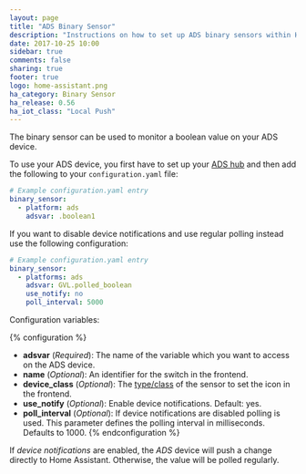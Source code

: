 ```yaml
---
layout: page
title: "ADS Binary Sensor"
description: "Instructions on how to set up ADS binary sensors within Home Assistant."
date: 2017-10-25 10:00
sidebar: true
comments: false
sharing: true
footer: true
logo: home-assistant.png
ha_category: Binary Sensor
ha_release: 0.56
ha_iot_class: "Local Push"
---
```


The binary sensor can be used to monitor a boolean value on your ADS device.

To use your ADS device, you first have to set up your [ADS
hub](/components/ads/) and then add the following to your `configuration.yaml`
file:

```yaml
# Example configuration.yaml entry
binary_sensor:
  - platform: ads
    adsvar: .boolean1
```

If you want to disable device notifications and use regular polling instead use
the following configuration:

```yaml
# Example configuration.yaml entry
binary_sensor:
  - platforms: ads
    adsvar: GVL.polled_boolean
    use_notify: no
    poll_interval: 5000
```

Configuration variables:

{% configuration %}
- **adsvar** (*Required*): The name of the variable which you want to access on
the ADS device.
- **name** (*Optional*): An identifier for the switch in the frontend.
- **device_class** (*Optional*): The [type/class](/components/binary_sensor/) of the sensor to set the icon in the frontend.
- **use_notify** (*Optional*): Enable device notifications. Default: yes.
- **poll_interval** (*Optional*): If device notifications are disabled polling
is used. This parameter defines the polling interval in milliseconds. Defaults
to 1000.
{% endconfiguration %}

If *device notifications* are enabled, the *ADS* device will push a change
directly to Home Assistant. Otherwise, the value will be polled regularly.